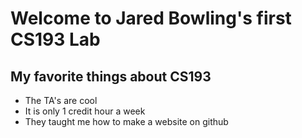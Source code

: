 # Welcome to Jared Bowling's first CS193 Lab

## My favorite things about CS193
- The TA's are cool
- It is only 1 credit hour a week
- They taught me how to make a website on github



